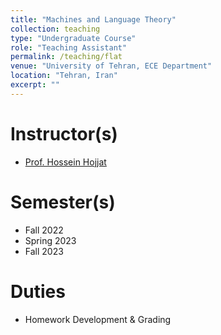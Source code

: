 ```yaml
---
title: "Machines and Language Theory"
collection: teaching
type: "Undergraduate Course"
role: "Teaching Assistant"
permalink: /teaching/flat
venue: "University of Tehran, ECE Department"
location: "Tehran, Iran"
excerpt: ""
---
```


Instructor(s)
======

- [Prof. Hossein Hojjat](https://scholar.google.com/citations?user=hkfVNCMAAAAJ&hl=en)

Semester(s)
======

- Fall 2022
- Spring 2023
- Fall 2023

Duties
======

- Homework Development & Grading
